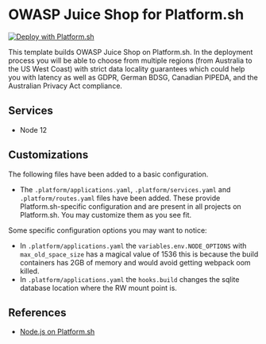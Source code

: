 # OWASP Juice Shop for Platform.sh

[![Deploy with Platform.sh](https://platform.sh/images/deploy/deploy-button-lg-blue.svg)](https://console.platform.sh/projects/create-project/?template=https://github.com/bkimminich/juice-shop&utm_campaign=deploy_on_platform?utm_medium=button&utm_source=affiliate_links&utm_content=https://github.com/bkimminich/juice-shop)

This template builds OWASP Juice Shop on Platform.sh. In the deployment process you will be able to choose from multiple regions (from Australia to the US West Coast) with strict data locality guarantees which could help you with latency as well as GDPR, German BDSG, Canadian PIPEDA, and the Australian Privacy Act compliance.

## Services

* Node 12

## Customizations

The following files have been added to a basic configuration.

* The `.platform/applications.yaml`, `.platform/services.yaml` and `.platform/routes.yaml` files have been added. These provide Platform.sh-specific configuration and are present in all projects on Platform.sh. You may customize them as you see fit.

Some specific configuration options you may want to notice:

* In `.platform/applications.yaml` the `variables.env.NODE_OPTIONS` with `max_old_space_size` has a magical value of 1536 this is because the build containers has 2GB of memory and would avoid getting webpack oom killed.
* In `.platform/applications.yaml` the `hooks.build` changes the sqlite database location where the RW mount point is.

## References

* [Node.js on Platform.sh](https://docs.platform.sh/languages/nodejs.html)
